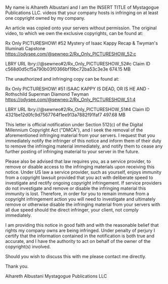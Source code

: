 My name is Alhareth Albustani and I am the INSERT TITLE of Mystagogue Publications LLC. videos that your company hosts is infringing on at least one copyright owned by my company.

An article was copied onto your servers without permission. The original video, to which we own the exclusive copyrights, can be found at:

Rx Only PICTURESHOW! #52 Mystery of Isaac Kappy Recap & Twyman's Illuminati Capstone
https://odysee.com/@sewneo:2/Rx_Only_PICTURESHOW_52:c

LBRY URL lbry://@sewneo#2/Rx_Only_PICTURESHOW_52#c
Claim ID c568d0d5cf5a790b03f0366bf19bc72ba53c3e3e
674.15 MB

The unauthorized and infringing copy can be found at:

Rx Only PICTURESHOW! #51 ISAAC KAPPY IS DEAD, OR IS HE AND - Rothschild Superman Diamond Twyman
https://odysee.com/@sewneo:2/Rx_Only_PICTURESHOW_51:4

LBRY URL lbry://@sewneo#2/Rx_Only_PICTURESHOW_51#4
Claim ID 4321be12d0fc9d7567764f1ee913a7882f91faf7
497.68 MB

This letter is official notification under Section 512(c) of the Digital Millennium Copyright Act ("DMCA"), and I seek the removal of the aforementioned infringing material from your servers. I request that you immediately notify the infringer of this notice and inform them of their duty to remove the infringing material immediately, and notify them to cease any further posting of infringing material to your server in the future.

Please also be advised that law requires you, as a service provider, to remove or disable access to the infringing materials upon receiving this notice. Under US law a service provider, such as yourself, enjoys immunity from a copyright lawsuit provided that you act with deliberate speed to investigate and rectify ongoing copyright infringement. If service providers do not investigate and remove or disable the infringing material this immunity is lost. Therefore, in order for you to remain immune from a copyright infringement action you will need to investigate and ultimately remove or otherwise disable the infringing material from your servers with all due speed should the direct infringer, your client, not comply immediately.

I am providing this notice in good faith and with the reasonable belief that rights my company owns are being infringed. Under penalty of perjury I certify that the information contained in the notification is both true and accurate, and I have the authority to act on behalf of the owner of the copyright(s) involved.

Should you wish to discuss this with me please contact me directly.

Thank you.

Alhareth Albustani
Mystagogue Publications LLC
